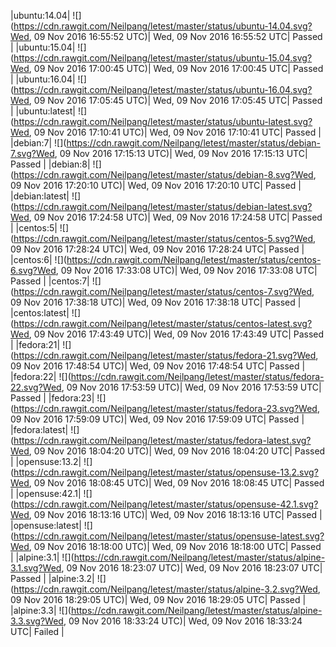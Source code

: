 |ubuntu:14.04| ![](https://cdn.rawgit.com/Neilpang/letest/master/status/ubuntu-14.04.svg?Wed, 09 Nov 2016 16:55:52 UTC)| Wed, 09 Nov 2016 16:55:52 UTC| Passed |
|ubuntu:15.04| ![](https://cdn.rawgit.com/Neilpang/letest/master/status/ubuntu-15.04.svg?Wed, 09 Nov 2016 17:00:45 UTC)| Wed, 09 Nov 2016 17:00:45 UTC| Passed |
|ubuntu:16.04| ![](https://cdn.rawgit.com/Neilpang/letest/master/status/ubuntu-16.04.svg?Wed, 09 Nov 2016 17:05:45 UTC)| Wed, 09 Nov 2016 17:05:45 UTC| Passed |
|ubuntu:latest| ![](https://cdn.rawgit.com/Neilpang/letest/master/status/ubuntu-latest.svg?Wed, 09 Nov 2016 17:10:41 UTC)| Wed, 09 Nov 2016 17:10:41 UTC| Passed |
|debian:7| ![](https://cdn.rawgit.com/Neilpang/letest/master/status/debian-7.svg?Wed, 09 Nov 2016 17:15:13 UTC)| Wed, 09 Nov 2016 17:15:13 UTC| Passed |
|debian:8| ![](https://cdn.rawgit.com/Neilpang/letest/master/status/debian-8.svg?Wed, 09 Nov 2016 17:20:10 UTC)| Wed, 09 Nov 2016 17:20:10 UTC| Passed |
|debian:latest| ![](https://cdn.rawgit.com/Neilpang/letest/master/status/debian-latest.svg?Wed, 09 Nov 2016 17:24:58 UTC)| Wed, 09 Nov 2016 17:24:58 UTC| Passed |
|centos:5| ![](https://cdn.rawgit.com/Neilpang/letest/master/status/centos-5.svg?Wed, 09 Nov 2016 17:28:24 UTC)| Wed, 09 Nov 2016 17:28:24 UTC| Passed |
|centos:6| ![](https://cdn.rawgit.com/Neilpang/letest/master/status/centos-6.svg?Wed, 09 Nov 2016 17:33:08 UTC)| Wed, 09 Nov 2016 17:33:08 UTC| Passed |
|centos:7| ![](https://cdn.rawgit.com/Neilpang/letest/master/status/centos-7.svg?Wed, 09 Nov 2016 17:38:18 UTC)| Wed, 09 Nov 2016 17:38:18 UTC| Passed |
|centos:latest| ![](https://cdn.rawgit.com/Neilpang/letest/master/status/centos-latest.svg?Wed, 09 Nov 2016 17:43:49 UTC)| Wed, 09 Nov 2016 17:43:49 UTC| Passed |
|fedora:21| ![](https://cdn.rawgit.com/Neilpang/letest/master/status/fedora-21.svg?Wed, 09 Nov 2016 17:48:54 UTC)| Wed, 09 Nov 2016 17:48:54 UTC| Passed |
|fedora:22| ![](https://cdn.rawgit.com/Neilpang/letest/master/status/fedora-22.svg?Wed, 09 Nov 2016 17:53:59 UTC)| Wed, 09 Nov 2016 17:53:59 UTC| Passed |
|fedora:23| ![](https://cdn.rawgit.com/Neilpang/letest/master/status/fedora-23.svg?Wed, 09 Nov 2016 17:59:09 UTC)| Wed, 09 Nov 2016 17:59:09 UTC| Passed |
|fedora:latest| ![](https://cdn.rawgit.com/Neilpang/letest/master/status/fedora-latest.svg?Wed, 09 Nov 2016 18:04:20 UTC)| Wed, 09 Nov 2016 18:04:20 UTC| Passed |
|opensuse:13.2| ![](https://cdn.rawgit.com/Neilpang/letest/master/status/opensuse-13.2.svg?Wed, 09 Nov 2016 18:08:45 UTC)| Wed, 09 Nov 2016 18:08:45 UTC| Passed |
|opensuse:42.1| ![](https://cdn.rawgit.com/Neilpang/letest/master/status/opensuse-42.1.svg?Wed, 09 Nov 2016 18:13:16 UTC)| Wed, 09 Nov 2016 18:13:16 UTC| Passed |
|opensuse:latest| ![](https://cdn.rawgit.com/Neilpang/letest/master/status/opensuse-latest.svg?Wed, 09 Nov 2016 18:18:00 UTC)| Wed, 09 Nov 2016 18:18:00 UTC| Passed |
|alpine:3.1| ![](https://cdn.rawgit.com/Neilpang/letest/master/status/alpine-3.1.svg?Wed, 09 Nov 2016 18:23:07 UTC)| Wed, 09 Nov 2016 18:23:07 UTC| Passed |
|alpine:3.2| ![](https://cdn.rawgit.com/Neilpang/letest/master/status/alpine-3.2.svg?Wed, 09 Nov 2016 18:29:05 UTC)| Wed, 09 Nov 2016 18:29:05 UTC| Passed |
|alpine:3.3| ![](https://cdn.rawgit.com/Neilpang/letest/master/status/alpine-3.3.svg?Wed, 09 Nov 2016 18:33:24 UTC)| Wed, 09 Nov 2016 18:33:24 UTC| Failed |
